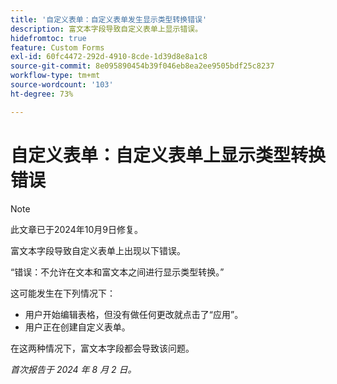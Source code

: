 ```yaml
---
title: '自定义表单：自定义表单发生显示类型转换错误'
description: 富文本字段导致自定义表单上显示错误。
hidefromtoc: true
feature: Custom Forms
exl-id: 60fc4472-292d-4910-8cde-1d39d8e8a1c8
source-git-commit: 8e095890454b39f046eb8ea2ee9505bdf25c8237
workflow-type: tm+mt
source-wordcount: '103'
ht-degree: 73%

---
```


# 自定义表单：自定义表单上显示类型转换错误

>[!NOTE]
>
>此文章已于2024年10月9日修复。

富文本字段导致自定义表单上出现以下错误。

“错误：不允许在文本和富文本之间进行显示类型转换。”

这可能发生在下列情况下：

* 用户开始编辑表格，但没有做任何更改就点击了“应用”。
* 用户正在创建自定义表单。

在这两种情况下，富文本字段都会导致该问题。

_首次报告于 2024 年 8 月 2 日。_
